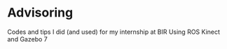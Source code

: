 # Advisoring
Codes and tips I did (and used) for my internship at BIR
Using ROS Kinect and Gazebo 7
